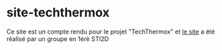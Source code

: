 # site-techthermox
 
Ce site est un compte rendu pour le projet "TechThermox" et [le site](https://idfl0wx.github.io/site-techthermox/) a été réalisé par un groupe en 1érè STI2D
